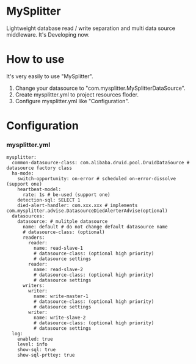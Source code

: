 # MySplitter
Lightweight database read / write separation and multi data source middleware. It's Developing now.

# How to use
It's very easily to use "MySplitter". 
1. Change your datasource to "com.mysplitter.MySplitterDataSource".
2. Create mysplitter.yml to project resources floder.
3. Configure mysplitter.yml like "Configuration".

# Configuration
### mysplitter.yml
```
mysplitter:
  common-datasource-class: com.alibaba.druid.pool.DruidDataSource # datasource factory class
  ha-mode:
    switch-opportunity: on-error # scheduled on-error-dissolve (support one)
    heartbeat-model: 
      rate: 1s # be-used (support one)
    detection-sql: SELECT 1
    died-alert-handler: com.xxx.xxx # implements com.mysplitter.advise.DatasourceDiedAlerterAdvise(optional)
  datasources: 
    datasource: # mulitple datasource
      name: default # do not change default datasource name
      # datasource-class: (optional)
      readers:
        reader:
          name: read-slave-1
          # datasource-class: (optional high priority)
          # datasource settings
        reader:
          name: read-slave-2
          # datasource-class: (optional high priority)
          # datasource settings
      writers:
        writer:
          name: write-master-1
          # datasource-class: (optional high priority)
          # datasource settings
        writer:
          name: write-slave-2
          # datasource-class: (optional high priority)
          # datasource settings
  log:
    enabled: true
    level: info
    show-sql: true
    show-sql-prttey: true
```
